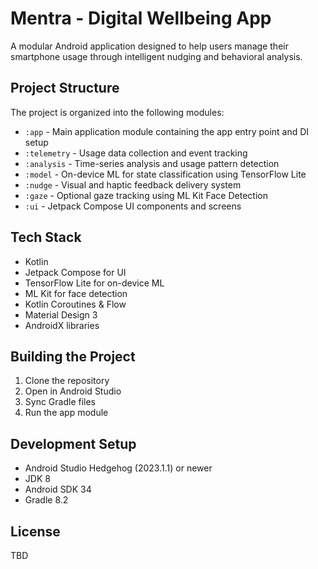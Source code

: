 # Mentra - Digital Wellbeing App

A modular Android application designed to help users manage their smartphone usage through intelligent nudging and behavioral analysis.

## Project Structure

The project is organized into the following modules:

- `:app` - Main application module containing the app entry point and DI setup
- `:telemetry` - Usage data collection and event tracking
- `:analysis` - Time-series analysis and usage pattern detection
- `:model` - On-device ML for state classification using TensorFlow Lite
- `:nudge` - Visual and haptic feedback delivery system
- `:gaze` - Optional gaze tracking using ML Kit Face Detection
- `:ui` - Jetpack Compose UI components and screens

## Tech Stack

- Kotlin
- Jetpack Compose for UI
- TensorFlow Lite for on-device ML
- ML Kit for face detection
- Kotlin Coroutines & Flow
- Material Design 3
- AndroidX libraries

## Building the Project

1. Clone the repository
2. Open in Android Studio
3. Sync Gradle files
4. Run the app module

## Development Setup

- Android Studio Hedgehog (2023.1.1) or newer
- JDK 8
- Android SDK 34
- Gradle 8.2

## License

TBD 